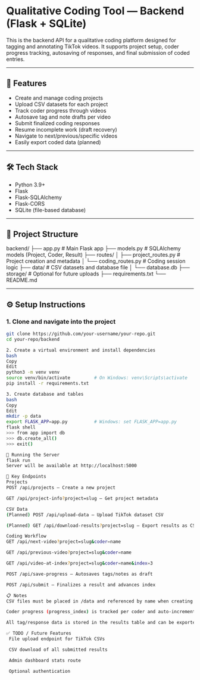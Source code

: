 # Qualitative Coding Tool — Backend (Flask + SQLite)

This is the backend API for a qualitative coding platform designed for tagging and annotating TikTok videos. It supports project setup, coder progress tracking, autosaving of responses, and final submission of coded entries.

---

## 🚀 Features

- Create and manage coding projects
- Upload CSV datasets for each project
- Track coder progress through videos
- Autosave tag and note drafts per video
- Submit finalized coding responses
- Resume incomplete work (draft recovery)
- Navigate to next/previous/specific videos
- Easily export coded data (planned)

---

## 🛠️ Tech Stack

- Python 3.9+
- Flask
- Flask-SQLAlchemy
- Flask-CORS
- SQLite (file-based database)

---

## 📁 Project Structure

backend/
├── app.py # Main Flask app
├── models.py # SQLAlchemy models (Project, Coder, Result)
├── routes/
│ ├── project_routes.py # Project creation and metadata
│ └── coding_routes.py # Coding session logic
├── data/ # CSV datasets and database file
│ └── database.db
├── storage/ # Optional for future uploads
├── requirements.txt
└── README.md

---

## ⚙️ Setup Instructions

### 1. Clone and navigate into the project

```bash
git clone https://github.com/your-username/your-repo.git
cd your-repo/backend

2. Create a virtual environment and install dependencies
bash
Copy
Edit
python3 -m venv venv
source venv/bin/activate         # On Windows: venv\Scripts\activate
pip install -r requirements.txt

3. Create database and tables
bash
Copy
Edit
mkdir -p data
export FLASK_APP=app.py          # Windows: set FLASK_APP=app.py
flask shell
>>> from app import db
>>> db.create_all()
>>> exit()

🧪 Running the Server
flask run
Server will be available at http://localhost:5000

🔌 Key Endpoints
Projects
POST /api/projects — Create a new project

GET /api/project-info?project=slug — Get project metadata

CSV Data
(Planned) POST /api/upload-data — Upload TikTok dataset CSV

(Planned) GET /api/download-results?project=slug — Export results as CSV

Coding Workflow
GET /api/next-video?project=slug&coder=name

GET /api/previous-video?project=slug&coder=name

GET /api/video-at-index?project=slug&coder=name&index=3

POST /api/save-progress — Autosaves tags/notes as draft

POST /api/submit — Finalizes a result and advances index

📋 Notes
CSV files must be placed in /data and referenced by name when creating a project

Coder progress (progress_index) is tracked per coder and auto-incremented on submission

All tag/response data is stored in the results table and can be exported per project

✅ TODO / Future Features
 File upload endpoint for TikTok CSVs

 CSV download of all submitted results

 Admin dashboard stats route

 Optional authentication
